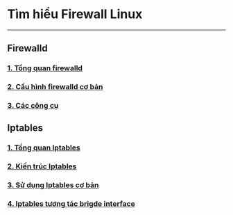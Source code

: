 # Tìm hiểu Firewall Linux
---
## Firewalld
### [1. Tổng quan firewalld](docs/firewalld-overview.md)
### [2. Cấu hình firewalld cơ bản](docs/firewalld-config.md)
### [3. Các công cụ](docs/firewalld-utilites.md)

## Iptables
### [1. Tổng quan Iptables](docs/iptable-overview.md)
### [2. Kiến trúc Iptables](docs/iptable-kientruc.md)
### [3. Sử dụng Iptables cơ bản](docs/iptable-basic.md)
### [4. Iptables tương tác brigde interface](docs/iptable-intercation-linux-brigde.md)
